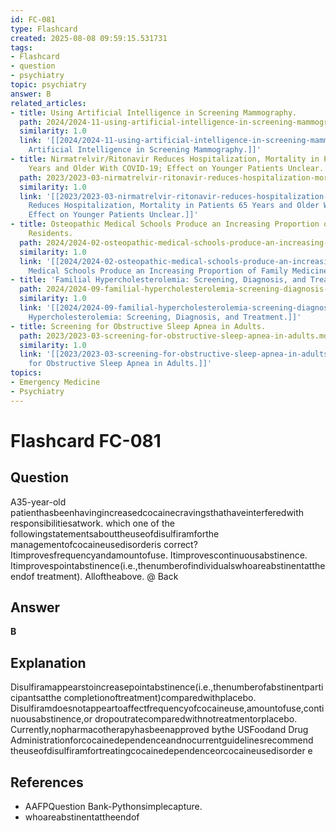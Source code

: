 ```yaml
---
id: FC-081
type: Flashcard
created: 2025-08-08 09:59:15.531731
tags:
- Flashcard
- question
- psychiatry
topic: psychiatry
answer: B
related_articles:
- title: Using Artificial Intelligence in Screening Mammography.
  path: 2024/2024-11-using-artificial-intelligence-in-screening-mammography.md
  similarity: 1.0
  link: '[[2024/2024-11-using-artificial-intelligence-in-screening-mammography|Using
    Artificial Intelligence in Screening Mammography.]]'
- title: Nirmatrelvir/Ritonavir Reduces Hospitalization, Mortality in Patients 65
    Years and Older With COVID-19; Effect on Younger Patients Unclear.
  path: 2023/2023-03-nirmatrelvir-ritonavir-reduces-hospitalization-mortality-in.md
  similarity: 1.0
  link: '[[2023/2023-03-nirmatrelvir-ritonavir-reduces-hospitalization-mortality-in|Nirmatrelvir/Ritonavir
    Reduces Hospitalization, Mortality in Patients 65 Years and Older With COVID-19;
    Effect on Younger Patients Unclear.]]'
- title: Osteopathic Medical Schools Produce an Increasing Proportion of Family Medicine
    Residents.
  path: 2024/2024-02-osteopathic-medical-schools-produce-an-increasing-proportion.md
  similarity: 1.0
  link: '[[2024/2024-02-osteopathic-medical-schools-produce-an-increasing-proportion|Osteopathic
    Medical Schools Produce an Increasing Proportion of Family Medicine Residents.]]'
- title: 'Familial Hypercholesterolemia: Screening, Diagnosis, and Treatment.'
  path: 2024/2024-09-familial-hypercholesterolemia-screening-diagnosis-and-treatm.md
  similarity: 1.0
  link: '[[2024/2024-09-familial-hypercholesterolemia-screening-diagnosis-and-treatm|Familial
    Hypercholesterolemia: Screening, Diagnosis, and Treatment.]]'
- title: Screening for Obstructive Sleep Apnea in Adults.
  path: 2023/2023-03-screening-for-obstructive-sleep-apnea-in-adults.md
  similarity: 1.0
  link: '[[2023/2023-03-screening-for-obstructive-sleep-apnea-in-adults|Screening
    for Obstructive Sleep Apnea in Adults.]]'
topics:
- Emergency Medicine
- Psychiatry
---
```


# Flashcard FC-081

## Question

A35-year-old patienthasbeenhavingincreasedcocainecravingsthathaveinterferedwith responsibilitiesatwork. which one of the followingstatementsabouttheuseofdisulfiramforthe managementofcocaineusedisorderis correct? Itimprovesfrequencyandamountofuse. Itimprovescontinuousabstinence. Itimprovespointabstinence(i.e.,thenumberofindividualswhoareabstinentattheendof treatment). Alloftheabove. @ Back

## Answer

**B**

## Explanation

Disulfiramappearstoincreasepointabstinence(i.e.,thenumberofabstinentparticipantsatthe completionoftreatment)comparedwithplacebo. Disulfiramdoesnotappeartoaffectfrequencyofcocaineuse,amountofuse,continuousabstinence,or dropoutratecomparedwithnotreatmentorplacebo. Currently,nopharmacotherapyhasbeenapproved bythe USFoodand Drug Administrationforcocainedependenceandnocurrentguidelinesrecommend theuseofdisulfiramfortreatingcocainedependenceorcocaineusedisorder e

## References

- AAFPQuestion Bank-Pythonsimplecapture.
- whoareabstinentattheendof

